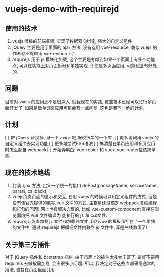 # vuejs-demo-with-requirejd

## 使用的技术
1. vuejs 很棒的前端框架, 实现了数据双向绑定, 强大的自定义组件
2. jQuery 主要是用了里面的 ajax 方法, 没有选用 vue-resource, 貌似 vuejs 的作者也不提倡用 vue-resource了.
3. requirejs 用于 js 模块化加载, 这个主要是考虑到如果一个页面上有多个功能点, 可以在功能上对页面拆分和单独实现.
	即使是多页面应用, 可能也是有好处的.

## 问题
目前对 vuejs 的应用还不是很深入, 就我现在的实践, 这些技术已经可以进行多页面开发了, 如果是做单页面应用可能会有一点问题.
这也是我下一步的计划.

## 计划
[ ] 把 jQuery 替换掉, 用一下 axios 吧,据说很牛的一个库.
[ ] 更多地利用 vuejs 的自定义组件去实现功能
[ ] 更多地尝试ES6语法
[ ] 搞清楚在单页应用和多页应用时怎么配置 webpack
[ ] 开始弄明白: vue-router 和 vuex. vue-router应该简单些!

## 现在的技术路线
1. 封装 ajax 方法, 定义一个统一的接口 doPost(packageName, serviceName, param, callback);
2. vuejs负责页面的显示和交互, 在用 vuejs 的时候可以用定义组件的方式, 但是没有像官方提供的编写.vue 文件的方式.
	主要是还没搞定 webpack 自动编译和打包的问题! 网上也有解决方案的, 比如 vue-custom-component 直接在浏览器内把 vue 文件编译为
	能执行的 js 和 css文件.
3. requirejs 负责加载 js 文件和加载纯文本, 因为vue 的模板我写在了一个单独的文件中, 通过 requirejs 把模板文件内联到 js 文件中.
	算是曲线救国了!

## 关于第三方插件
对于 jQuery 插件和 bootstrap 插件, 由于市面上的插件太多太丰富了, 最好不要用 requirejs 去做按需加载, 会出很多小问题.
所以, 我决定对于这些库都采用通常的用法, 直接在页面里面引用.
